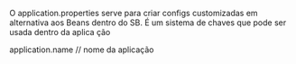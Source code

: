 O application.properties serve para criar configs customizadas em alternativa
aos Beans dentro do SB. É um sistema de chaves que pode ser usada dentro da aplica
ção

application.name // nome da aplicação
